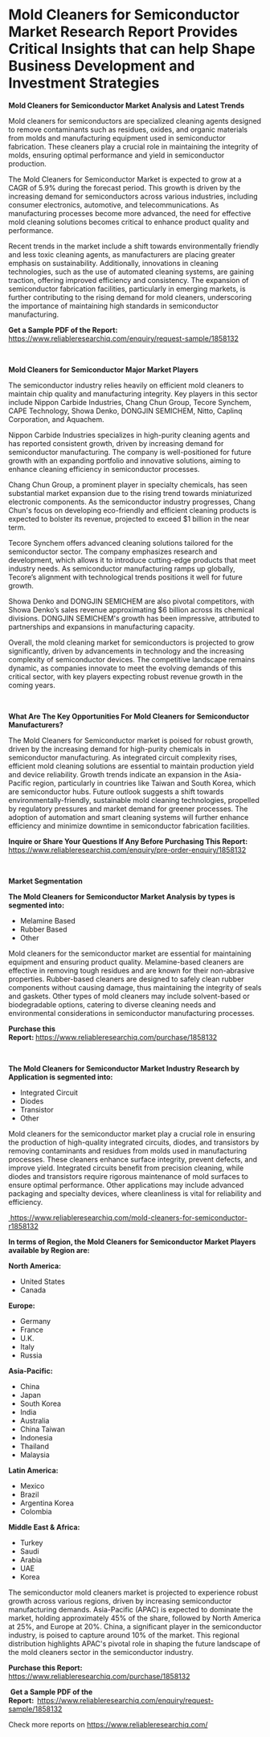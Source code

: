 <p><h1>Mold Cleaners for Semiconductor Market Research Report Provides Critical Insights that can help Shape Business Development and Investment Strategies</h1></p><p><strong>Mold Cleaners for Semiconductor Market Analysis and Latest Trends</strong></p>
<p><p>Mold cleaners for semiconductors are specialized cleaning agents designed to remove contaminants such as residues, oxides, and organic materials from molds and manufacturing equipment used in semiconductor fabrication. These cleaners play a crucial role in maintaining the integrity of molds, ensuring optimal performance and yield in semiconductor production.</p><p>The Mold Cleaners for Semiconductor Market is expected to grow at a CAGR of 5.9% during the forecast period. This growth is driven by the increasing demand for semiconductors across various industries, including consumer electronics, automotive, and telecommunications. As manufacturing processes become more advanced, the need for effective mold cleaning solutions becomes critical to enhance product quality and performance.</p><p>Recent trends in the market include a shift towards environmentally friendly and less toxic cleaning agents, as manufacturers are placing greater emphasis on sustainability. Additionally, innovations in cleaning technologies, such as the use of automated cleaning systems, are gaining traction, offering improved efficiency and consistency. The expansion of semiconductor fabrication facilities, particularly in emerging markets, is further contributing to the rising demand for mold cleaners, underscoring the importance of maintaining high standards in semiconductor manufacturing.</p></p>
<p><strong>Get a Sample PDF of the Report:&nbsp;</strong> <a href="https://www.reliableresearchiq.com/enquiry/request-sample/1858132?utm_campaign=1144&utm_medium=2&utm_source=Github&utm_content=ia&utm_term=03022025&utm_id=mold-cleaners-for-semiconductor">https://www.reliableresearchiq.com/enquiry/request-sample/1858132</a></p>
<p>&nbsp;</p>
<p><strong>Mold Cleaners for Semiconductor Major Market Players</strong></p>
<p><p>The semiconductor industry relies heavily on efficient mold cleaners to maintain chip quality and manufacturing integrity. Key players in this sector include Nippon Carbide Industries, Chang Chun Group, Tecore Synchem, CAPE Technology, Showa Denko, DONGJIN SEMICHEM, Nitto, Caplinq Corporation, and Aquachem. </p><p>Nippon Carbide Industries specializes in high-purity cleaning agents and has reported consistent growth, driven by increasing demand for semiconductor manufacturing. The company is well-positioned for future growth with an expanding portfolio and innovative solutions, aiming to enhance cleaning efficiency in semiconductor processes.</p><p>Chang Chun Group, a prominent player in specialty chemicals, has seen substantial market expansion due to the rising trend towards miniaturized electronic components. As the semiconductor industry progresses, Chang Chun's focus on developing eco-friendly and efficient cleaning products is expected to bolster its revenue, projected to exceed $1 billion in the near term.</p><p>Tecore Synchem offers advanced cleaning solutions tailored for the semiconductor sector. The company emphasizes research and development, which allows it to introduce cutting-edge products that meet industry needs. As semiconductor manufacturing ramps up globally, Tecore’s alignment with technological trends positions it well for future growth.</p><p>Showa Denko and DONGJIN SEMICHEM are also pivotal competitors, with Showa Denko’s sales revenue approximating $6 billion across its chemical divisions. DONGJIN SEMICHEM's growth has been impressive, attributed to partnerships and expansions in manufacturing capacity.</p><p>Overall, the mold cleaning market for semiconductors is projected to grow significantly, driven by advancements in technology and the increasing complexity of semiconductor devices. The competitive landscape remains dynamic, as companies innovate to meet the evolving demands of this critical sector, with key players expecting robust revenue growth in the coming years.</p></p>
<p>&nbsp;</p>
<p><strong>What Are The Key Opportunities For Mold Cleaners for Semiconductor Manufacturers?</strong></p>
<p><p>The Mold Cleaners for Semiconductor market is poised for robust growth, driven by the increasing demand for high-purity chemicals in semiconductor manufacturing. As integrated circuit complexity rises, efficient mold cleaning solutions are essential to maintain production yield and device reliability. Growth trends indicate an expansion in the Asia-Pacific region, particularly in countries like Taiwan and South Korea, which are semiconductor hubs. Future outlook suggests a shift towards environmentally-friendly, sustainable mold cleaning technologies, propelled by regulatory pressures and market demand for greener processes. The adoption of automation and smart cleaning systems will further enhance efficiency and minimize downtime in semiconductor fabrication facilities.</p></p>
<p><strong>Inquire or Share Your Questions If Any Before Purchasing This Report:</strong> <a href="https://www.reliableresearchiq.com/enquiry/pre-order-enquiry/1858132?utm_campaign=1144&utm_medium=2&utm_source=Github&utm_content=ia&utm_term=03022025&utm_id=mold-cleaners-for-semiconductor">https://www.reliableresearchiq.com/enquiry/pre-order-enquiry/1858132</a></p>
<p>&nbsp;</p>
<p><strong>Market Segmentation</strong></p>
<p><strong>The Mold Cleaners for Semiconductor Market Analysis by types is segmented into:</strong></p>
<p><ul><li>Melamine Based</li><li>Rubber Based</li><li>Other</li></ul></p>
<p><p>Mold cleaners for the semiconductor market are essential for maintaining equipment and ensuring product quality. Melamine-based cleaners are effective in removing tough residues and are known for their non-abrasive properties. Rubber-based cleaners are designed to safely clean rubber components without causing damage, thus maintaining the integrity of seals and gaskets. Other types of mold cleaners may include solvent-based or biodegradable options, catering to diverse cleaning needs and environmental considerations in semiconductor manufacturing processes.</p></p>
<p><strong>Purchase this Report:&nbsp;</strong><a href="https://www.reliableresearchiq.com/purchase/1858132?utm_campaign=1144&utm_medium=2&utm_source=Github&utm_content=ia&utm_term=03022025&utm_id=mold-cleaners-for-semiconductor">https://www.reliableresearchiq.com/purchase/1858132</a></p>
<p>&nbsp;</p>
<p><strong>The Mold Cleaners for Semiconductor Market Industry Research by Application is segmented into:</strong></p>
<p><ul><li>Integrated Circuit</li><li>Diodes</li><li>Transistor</li><li>Other</li></ul></p>
<p><p>Mold cleaners for the semiconductor market play a crucial role in ensuring the production of high-quality integrated circuits, diodes, and transistors by removing contaminants and residues from molds used in manufacturing processes. These cleaners enhance surface integrity, prevent defects, and improve yield. Integrated circuits benefit from precision cleaning, while diodes and transistors require rigorous maintenance of mold surfaces to ensure optimal performance. Other applications may include advanced packaging and specialty devices, where cleanliness is vital for reliability and efficiency.</p></p>
<p><a href="https://www.reliableresearchiq.com/mold-cleaners-for-semiconductor-r1858132?utm_campaign=1144&utm_medium=2&utm_source=Github&utm_content=ia&utm_term=03022025&utm_id=mold-cleaners-for-semiconductor">&nbsp;https://www.reliableresearchiq.com/mold-cleaners-for-semiconductor-r1858132</a></p>
<p><strong>In terms of Region, the Mold Cleaners for Semiconductor Market Players available by Region are:</strong></p>
<p>
    <p> <strong> North America: </strong>
        <ul>
            <li>United States</li>
            <li>Canada</li>
        </ul>
        </p> 
    <p> <strong> Europe: </strong>
        <ul>
            <li>Germany</li>
            <li>France</li>
            <li>U.K.</li>
            <li>Italy</li>
            <li>Russia</li>
        </ul>
        </p> 
    <p> <strong> Asia-Pacific: </strong>
        <ul>
            <li>China</li>
            <li>Japan</li>
            <li>South Korea</li>
            <li>India</li>
            <li>Australia</li>
            <li>China Taiwan</li>
            <li>Indonesia</li>
            <li>Thailand</li>
            <li>Malaysia</li>
        </ul>
        </p> 
    <p> <strong> Latin America: </strong>
        <ul>
            <li>Mexico</li>
            <li>Brazil</li>
            <li>Argentina Korea</li>
            <li>Colombia</li>
        </ul>
        </p> 
    <p> <strong> Middle East & Africa: </strong>
        <ul>
            <li>Turkey</li>
            <li>Saudi</li>
            <li>Arabia</li>
            <li>UAE</li>
            <li>Korea</li>
        </ul>
    </p>
    </p>
<p><p>The semiconductor mold cleaners market is projected to experience robust growth across various regions, driven by increasing semiconductor manufacturing demands. Asia-Pacific (APAC) is expected to dominate the market, holding approximately 45% of the share, followed by North America at 25%, and Europe at 20%. China, a significant player in the semiconductor industry, is poised to capture around 10% of the market. This regional distribution highlights APAC's pivotal role in shaping the future landscape of the mold cleaners sector in the semiconductor industry.</p></p>
<p><strong>Purchase this Report: </strong><a href="https://www.reliableresearchiq.com/purchase/1858132?utm_campaign=1144&utm_medium=2&utm_source=Github&utm_content=ia&utm_term=03022025&utm_id=mold-cleaners-for-semiconductor">https://www.reliableresearchiq.com/purchase/1858132</a></p>
<p>&nbsp;<strong>Get a Sample PDF of the Report:&nbsp;&nbsp;</strong><a href="https://www.reliableresearchiq.com/enquiry/request-sample/1858132?utm_campaign=1144&utm_medium=2&utm_source=Github&utm_content=ia&utm_term=03022025&utm_id=mold-cleaners-for-semiconductor">https://www.reliableresearchiq.com/enquiry/request-sample/1858132</a></p>
<p><strong></strong></p>
<p>Check more reports on <a href="https://www.reliableresearchiq.com/?utm_campaign=1144&utm_medium=2&utm_source=Github&utm_content=ia&utm_term=03022025&utm_id=mold-cleaners-for-semiconductor">https://www.reliableresearchiq.com/</a></p>